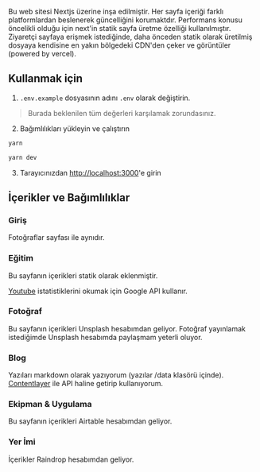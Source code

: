 Bu web sitesi Nextjs üzerine inşa edilmiştir. Her sayfa içeriği farklı
platformlardan beslenerek güncelliğini korumaktdır.
Performans konusu öncelikli olduğu için next'in statik sayfa üretme özelliği
kullanılmıştır. Ziyaretçi sayfaya erişmek istediğinde, daha önceden statik
olarak üretilmiş dosyaya kendisine en yakın bölgedeki CDN'den çeker ve
görüntüler (powered by vercel).

## Kullanmak için

1. `.env.example` dosyasının adını `.env` olarak değiştirin.

> Burada beklenilen tüm değerleri karşılamak zorundasınız.

2. Bağımlılıkları yükleyin ve çalıştırın

```bash
yarn
```

```bash
yarn dev
```

3. Tarayıcınızdan [http://localhost:3000](http://localhost:3000)'e girin

## İçerikler ve Bağımlılıklar

### Giriş

Fotoğraflar sayfası ile aynıdır.

### Eğitim

Bu sayfanın içerikleri statik olarak eklenmiştir.

[Youtube](https://github.com/ademilter/homepage/blob/master/lib/youtube.js)
istatistiklerini okumak için Google API kullanır.

### Fotoğraf

Bu sayfanın içerikleri Unsplash hesabımdan geliyor. Fotoğraf yayınlamak
istediğimde Unsplash hesabımda paylaşmam yeterli oluyor.

### Blog
Yazıları markdown olarak yazıyorum (yazılar /data klasörü içinde). [Contentlayer](https://www.contentlayer.dev) ile API haline getirip kullanıyorum.

### Ekipman & Uygulama

Bu sayfanın içerikleri Airtable hesabımdan geliyor.

### Yer İmi

İçerikler Raindrop hesabımdan geliyor.


